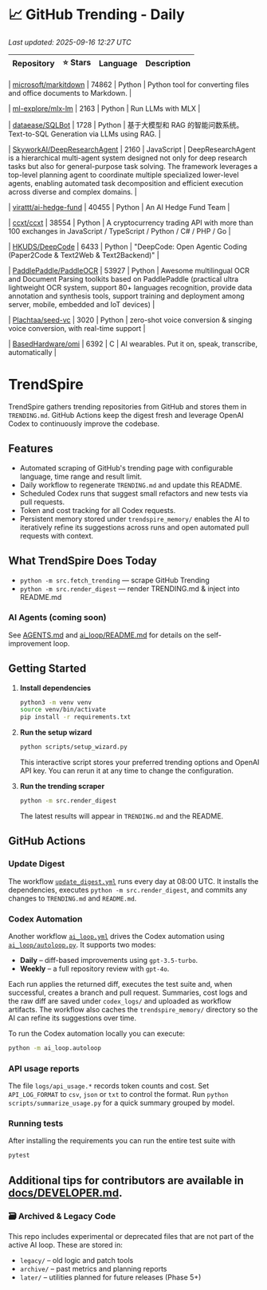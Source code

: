 <!-- TRENDING_START -->
# 📈 GitHub Trending - Daily

_Last updated: 2025-09-16 12:27 UTC_

| Repository | ⭐ Stars | Language | Description |
|------------|--------:|----------|-------------|

| [microsoft/markitdown](https://github.com/microsoft/markitdown) | 74862 | Python | Python tool for converting files and office documents to Markdown. |

| [ml-explore/mlx-lm](https://github.com/ml-explore/mlx-lm) | 2163 | Python | Run LLMs with MLX |

| [dataease/SQLBot](https://github.com/dataease/SQLBot) | 1728 | Python | 基于大模型和 RAG 的智能问数系统。Text-to-SQL Generation via LLMs using RAG. |

| [SkyworkAI/DeepResearchAgent](https://github.com/SkyworkAI/DeepResearchAgent) | 2160 | JavaScript | DeepResearchAgent is a hierarchical multi-agent system designed not only for deep research tasks but also for general-purpose task solving. The framework leverages a top-level planning agent to coordinate multiple specialized lower-level agents, enabling automated task decomposition and efficient execution across diverse and complex domains. |

| [virattt/ai-hedge-fund](https://github.com/virattt/ai-hedge-fund) | 40455 | Python | An AI Hedge Fund Team |

| [ccxt/ccxt](https://github.com/ccxt/ccxt) | 38554 | Python | A cryptocurrency trading API with more than 100 exchanges in JavaScript / TypeScript / Python / C# / PHP / Go |

| [HKUDS/DeepCode](https://github.com/HKUDS/DeepCode) | 6433 | Python | "DeepCode: Open Agentic Coding (Paper2Code & Text2Web & Text2Backend)" |

| [PaddlePaddle/PaddleOCR](https://github.com/PaddlePaddle/PaddleOCR) | 53927 | Python | Awesome multilingual OCR and Document Parsing toolkits based on PaddlePaddle (practical ultra lightweight OCR system, support 80+ languages recognition, provide data annotation and synthesis tools, support training and deployment among server, mobile, embedded and IoT devices) |

| [Plachtaa/seed-vc](https://github.com/Plachtaa/seed-vc) | 3020 | Python | zero-shot voice conversion & singing voice conversion, with real-time support |

| [BasedHardware/omi](https://github.com/BasedHardware/omi) | 6392 | C | AI wearables. Put it on, speak, transcribe, automatically |
<!-- TRENDING_END -->

# TrendSpire

TrendSpire gathers trending repositories from GitHub and stores them in `TRENDING.md`. GitHub Actions keep the digest fresh and leverage OpenAI Codex to continuously improve the codebase.

## Features

- Automated scraping of GitHub's trending page with configurable language, time range and result limit.
- Daily workflow to regenerate `TRENDING.md` and update this README.
- Scheduled Codex runs that suggest small refactors and new tests via pull requests.
- Token and cost tracking for all Codex requests.
- Persistent memory stored under `trendspire_memory/` enables the AI to
  iteratively refine its suggestions across runs and open automated pull
  requests with context.

## What TrendSpire Does Today

- `python -m src.fetch_trending` — scrape GitHub Trending
- `python -m src.render_digest` — render TRENDING.md & inject into README.md

### AI Agents (coming soon)
See [AGENTS.md](./AGENTS.md) and [ai_loop/README.md](./ai_loop/README.md) for details on the self-improvement loop.

## Getting Started

1. **Install dependencies**
   ```bash
   python3 -m venv venv
   source venv/bin/activate
   pip install -r requirements.txt
   ```

2. **Run the setup wizard**
   ```bash
   python scripts/setup_wizard.py
   ```
   This interactive script stores your preferred trending options and OpenAI API key.
   You can rerun it at any time to change the configuration.

3. **Run the trending scraper**
   ```bash
   python -m src.render_digest
   ```
   The latest results will appear in `TRENDING.md` and the README.


## GitHub Actions

### Update Digest

The workflow [`update_digest.yml`](.github/workflows/update_digest.yml) runs every day at 08:00 UTC. It installs the dependencies, executes `python -m src.render_digest`, and commits any changes to `TRENDING.md` and `README.md`.

### Codex Automation

Another workflow [`ai_loop.yml`](.github/workflows/ai_loop.yml) drives the Codex automation using [`ai_loop/autoloop.py`](ai_loop/autoloop.py). It supports two modes:

- **Daily** – diff-based improvements using `gpt-3.5-turbo`.
- **Weekly** – a full repository review with `gpt-4o`.

Each run applies the returned diff, executes the test suite and, when successful, creates a branch and pull request. Summaries, cost logs and the raw diff are saved under `codex_logs/` and uploaded as workflow artifacts. The workflow also caches the `trendspire_memory/` directory so the AI can refine its suggestions over time.

To run the Codex automation locally you can execute:

```bash
python -m ai_loop.autoloop
```

### API usage reports

The file `logs/api_usage.*` records token counts and cost. Set `API_LOG_FORMAT`
to `csv`, `json` or `txt` to control the format. Run `python
scripts/summarize_usage.py` for a quick summary grouped by model.

### Running tests

After installing the requirements you can run the entire test suite with

```bash
pytest
```

Additional tips for contributors are available in
[docs/DEVELOPER.md](docs/DEVELOPER.md).
---

### 🗃 Archived & Legacy Code

This repo includes experimental or deprecated files that are not part of the active AI loop. These are stored in:

- `legacy/` – old logic and patch tools
- `archive/` – past metrics and planning reports
- `later/` – utilities planned for future releases (Phase 5+)
